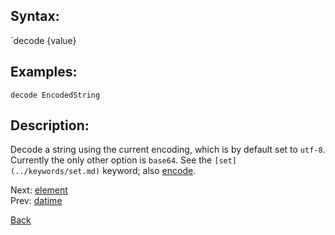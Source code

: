 ## Syntax:
`decode {value}

## Examples:
`decode EncodedString`

## Description:
Decode a string using the current encoding, which is by default set to `utf-8`. Currently the only other option is `base64`. See the `[set](../keywords/set.md)` keyword; also [encode](encode.md).

Next: [element](element.md)  
Prev: [datime](datime.md)

[Back](../../README.md)
